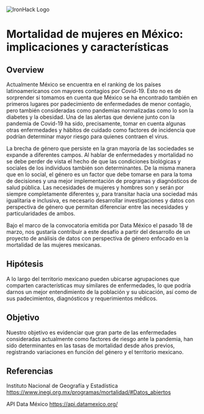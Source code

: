 ![IronHack Logo](https://s3-eu-west-1.amazonaws.com/ih-materials/uploads/upload_d5c5793015fec3be28a63c4fa3dd4d55.png)

# Mortalidad de mujeres en México: implicaciones y características

## Overview
Actualmente México se encuentra en el ranking de los países latinoamericanos con mayores contagios por Covid-19. Esto no es de sorprender si tomamos en cuenta que México se ha encontrado también en primeros lugares por padecimiento de enfermedades de menor contagio, pero también consideradas como pandemias normalizadas como lo son la diabetes y la obesidad. Una de las alertas que deviene junto con la pandemia de Covid-19 ha sido, precisamente, tomar en cuenta algunas otras enfermedades y hábitos de cuidado como factores de incidencia que podrían determinar mayor riesgo para quienes contraen el virus.

La brecha de género que persiste en la gran mayoría de las sociedades se expande a diferentes campos. Al hablar de enfermedades y mortalidad no se debe perder de vista el hecho de que las condiciones biológicas y sociales de los individuos también son determinantes. De la misma manera que en lo social, el género es un factor que debe tomarse en para la toma de decisiones y una mejor implementación de programas y diagnósticos de salud pública. Las necesidades de mujeres y hombres son y serán por siempre completamente diferentes y, para transitar hacia una sociedad más igualitaria e inclusiva, es necesario desarrollar investigaciones y datos con perspectiva de género que permitan
diferenciar entre las necesidades y particularidades de ambos.

Bajo el marco de la convocatoria emitida por Data México el pasado 18 de marzo, nos gustaría contribuir a este desafío a partir del desarrollo de un proyecto de análisis de datos con perspectiva de género enfocado en la mortalidad de las mujeres mexicanas.

## Hipótesis
A lo largo del territorio mexicano pueden ubicarse agrupaciones que comparten características muy similares de enfermedades, lo que podría darnos un mejor entendimiento de la población y su ubicación, así como de sus padecimientos, diagnósticos y requerimientos médicos. 

## Objetivo
Nuestro objetivo es evidenciar que gran parte de las enfermedades consideradas actualmente como factores de riesgo ante la pandemia, han sido determinantes en las tasas de mortalidad desde años previos, registrando variaciones en función del género y el territorio mexicano.

## Referencias
Instituto Nacional de Geografía y Estadística https://www.inegi.org.mx/programas/mortalidad/#Datos_abiertos

API Data México https://api.datamexico.org/

